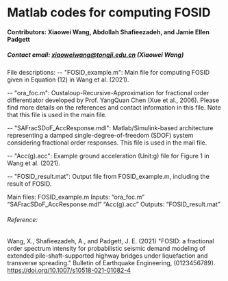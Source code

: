 # Matlab codes for computing FOSID

#### Contributors: Xiaowei Wang, Abdollah Shafieezadeh, and Jamie Ellen Padgett

##### Contact email: xiaoweiwang@tongji.edu.cn (Xiaowei Wang)

File descriptions:
-- "FOSID_example.m": Main file for computing FOSID given in Equation (12) in Wang et al. (2021).

-- "ora_foc.m": Oustaloup-Recursive-Approximation for fractional order differentiator developed by Prof. YangQuan Chen (Xue et al., 2006). Please find more details on the references and contact information in this file. Note that this file is used in the main file.

-- "SAFracSDoF_AccResponse.mdl": Matlab/Simulink-based architecture representing a damped single-degree-of-freedom (SDOF) system considering fractional order responses. This file is used in the mail file.

-- "Acc(g).acc": Example ground acceleration (Unit:g) file for Figure 1 in Wang et al. (2021).

-- "FOSID_result.mat": Output file from FOSID_example.m, including the result of FOSID.

Main files:
FOSID_example.m
	Inputs:
		“ora_foc.m”
		“SAFracSDoF_AccResponse.mdl”
		“Acc(g).acc”
	Outputs: 
		“FOSID_result.mat”

###### Reference:
Wang, X., Shafieezadeh, A., and Padgett, J. E. (2021) "FOSID: a fractional order spectrum intensity for probabilistic seismic demand modeling of extended pile-shaft-supported highway bridges under liquefaction and transverse spreading." Bulletin of Earthquake Engineering, (0123456789). https://doi.org/10.1007/s10518-021-01082-4


